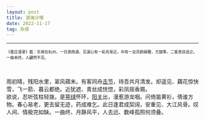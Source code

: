 ```yaml
---
layout: post
title: 浪淘沙慢
date: 2022-11-17
tag: 杂感
---
```


---

<font size=1>《墨庄漫录》载：东坡在杭州，一日游西湖，见湖心有一彩舟渐近，中有一女风韵娴雅，方鼓筝，二客竞目送之。一曲未终，人翩然不见。</font>

<br>

雨初晴，残阳水里，翠风蘋末。有客同舟[击节](https://www.baike.com/wikiid/938852950521227703?prd=home_search&search_id=37zwldkpvxc000&view_id=4oqcq6elixe000)，待吾共月清发。却遥见、藕花惊快雪，飞一箭、暮云都绝。近犹遮、青丝成恍惚，彩凤摇香屑。  
欲说，忍听弦柱轻拨。是[萼绿](https://www.baike.com/wikiid/3668073578788676477?prd=home_search&search_id=19xmjao0c5fk00&view_id=5r6p1of4ll8000)怀环，[阳关](https://www.baike.com/wikiid/6822315020649282325?prd=result_list&view_id=4kzw6qzcvvy000)出，漫惹游龙咽。问倚笛黄衫，倩谁方物。春心易老，更去留无迹，药成难乞。此日逢君成契阔，安重见、大江风骨。叹人间、情极完如缺。一曲终、月静风平，人去远、数峰孤照何须叠。


<br>

